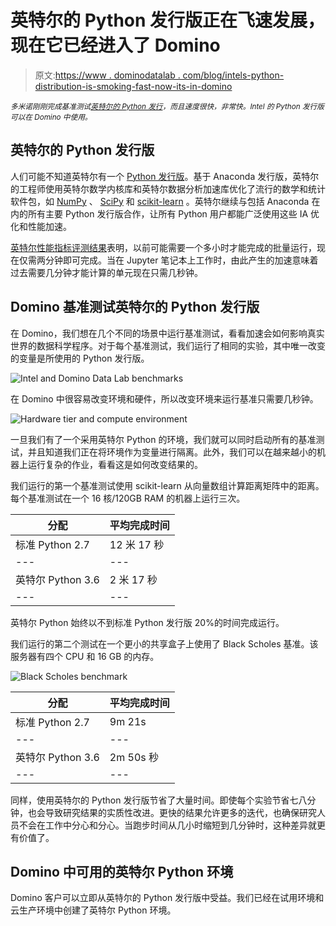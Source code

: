 # 英特尔的 Python 发行版正在飞速发展，现在它已经进入了 Domino

> 原文:[https://www . dominodatalab . com/blog/intels-python-distribution-is-smoking-fast-now-its-in-domino](https://www.dominodatalab.com/blog/intels-python-distribution-is-smoking-fast-and-now-its-in-domino)

*<small>多米诺刚刚完成基准测试[英特尔的 Python 发行](https://software.intel.com/en-us/distribution-for-python)，而且速度很快，非常快。Intel 的 Python 发行版可以在 Domino 中使用。</small>*

## 英特尔的 Python 发行版

人们可能不知道英特尔有一个 [Python 发行版](https://software.intel.com/en-us/distribution-for-python/get-started)。基于 Anaconda 发行版，英特尔的工程师使用英特尔数学内核库和英特尔数据分析加速库优化了流行的数学和统计软件包，如 [NumPy](http://www.numpy.org/) 、 [SciPy](https://www.scipy.org/) 和 [scikit-learn](http://scikit-learn.org/stable/) 。英特尔继续与包括 Anaconda 在内的所有主要 Python 发行版合作，让所有 Python 用户都能广泛使用这些 IA 优化和性能加速。

[英特尔性能指标评测结果](https://software.intel.com/en-us/distribution-for-python/features)表明，以前可能需要一个多小时才能完成的批量运行，现在仅需两分钟即可完成。当在 Jupyter 笔记本上工作时，由此产生的加速意味着过去需要几分钟才能计算的单元现在只需几秒钟。

## Domino 基准测试英特尔的 Python 发行版

在 Domino，我们想在几个不同的场景中运行基准测试，看看加速会如何影响真实世界的数据科学程序。对于每个基准测试，我们运行了相同的实验，其中唯一改变的变量是所使用的 Python 发行版。

![Intel and Domino Data Lab benchmarks](../Images/00194f4e50bea18467bb5e9a92315fce.png)

在 Domino 中很容易改变环境和硬件，所以改变环境来运行基准只需要几秒钟。

![Hardware tier and compute environment](../Images/bfdfe5a860fc27282c7d554f0874cccb.png)

一旦我们有了一个采用英特尔 Python 的环境，我们就可以同时启动所有的基准测试，并且知道我们正在将环境作为变量进行隔离。此外，我们可以在越来越小的机器上运行复杂的作业，看看这是如何改变结果的。

我们运行的第一个基准测试使用 scikit-learn 从向量数组计算距离矩阵中的距离。每个基准测试在一个 16 核/120GB RAM 的机器上运行三次。

| 分配 | 平均完成时间 |
| --- | --- |
| 标准 Python 2.7 | 12 米 17 秒 |
| --- | --- |
| 英特尔 Python 3.6 | 2 米 17 秒 |
| --- | --- |

英特尔 Python 始终以不到标准 Python 发行版 20%的时间完成运行。

我们运行的第二个测试在一个更小的共享盒子上使用了 Black Scholes 基准。该服务器有四个 CPU 和 16 GB 的内存。

![Black Scholes benchmark](../Images/ca4837ff19c6a525ec5f3e01bdc2671a.png)

| 分配 | 平均完成时间 |
| --- | --- |
| 标准 Python 2.7 | 9m 21s |
| --- | --- |
| 英特尔 Python 3.6 | 2m 50s 秒 |
| --- | --- |

同样，使用英特尔的 Python 发行版节省了大量时间。即使每个实验节省七八分钟，也会导致研究结果的实质性改进。更快的结果允许更多的迭代，也确保研究人员不会在工作中分心和分心。当跑步时间从几小时缩短到几分钟时，这种差异就更有价值了。

## Domino 中可用的英特尔 Python 环境

Domino 客户可以立即从英特尔的 Python 发行版中受益。我们已经在试用环境和云生产环境中创建了英特尔 Python 环境。